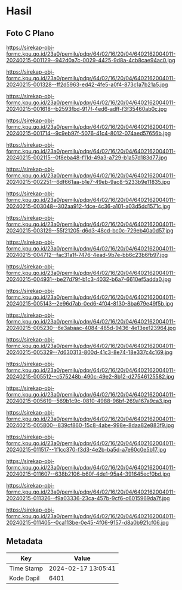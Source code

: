 # Hasil

## Foto C Plano

https://sirekap-obj-formc.kpu.go.id/23a0/pemilu/pdpr/64/02/16/20/04/6402162004011-20240215-001129--942d0a7c-0029-4425-9d8a-4cb8cae94ac0.jpg

https://sirekap-obj-formc.kpu.go.id/23a0/pemilu/pdpr/64/02/16/20/04/6402162004011-20240215-001328--ff2d5963-ed42-4fe5-a0f4-873c1a7b21a5.jpg

https://sirekap-obj-formc.kpu.go.id/23a0/pemilu/pdpr/64/02/16/20/04/6402162004011-20240215-001618--b2593fbd-917f-4ed6-adff-f3f35460ab0c.jpg

https://sirekap-obj-formc.kpu.go.id/23a0/pemilu/pdpr/64/02/16/20/04/6402162004011-20240215-001714--9c9eb97f-5076-41c4-8012-074aed57656b.jpg

https://sirekap-obj-formc.kpu.go.id/23a0/pemilu/pdpr/64/02/16/20/04/6402162004011-20240215-002115--0f8eba48-f11d-49a3-a729-b1a57d183d77.jpg

https://sirekap-obj-formc.kpu.go.id/23a0/pemilu/pdpr/64/02/16/20/04/6402162004011-20240215-002251--6df661aa-b1e7-49eb-9ac8-5233b9e11835.jpg

https://sirekap-obj-formc.kpu.go.id/23a0/pemilu/pdpr/64/02/16/20/04/6402162004011-20240215-003048--302aa912-fdce-4c36-a101-a03d5dd1571c.jpg

https://sirekap-obj-formc.kpu.go.id/23a0/pemilu/pdpr/64/02/16/20/04/6402162004011-20240215-003129--55f21205-d6d3-48cd-bc0c-729eb40a0d57.jpg

https://sirekap-obj-formc.kpu.go.id/23a0/pemilu/pdpr/64/02/16/20/04/6402162004011-20240215-004712--fac31a1f-7476-4ead-9b7e-bb6c23b6fb97.jpg

https://sirekap-obj-formc.kpu.go.id/23a0/pemilu/pdpr/64/02/16/20/04/6402162004011-20240215-004931--be27d79f-b1c3-4032-b6a7-6610ef5adda0.jpg

https://sirekap-obj-formc.kpu.go.id/23a0/pemilu/pdpr/64/02/16/20/04/6402162004011-20240215-005143--2e96d7ab-0ed6-4f04-8130-8ba679e49f5b.jpg

https://sirekap-obj-formc.kpu.go.id/23a0/pemilu/pdpr/64/02/16/20/04/6402162004011-20240215-005230--6e3abaac-4084-485d-9436-4e13ee123964.jpg

https://sirekap-obj-formc.kpu.go.id/23a0/pemilu/pdpr/64/02/16/20/04/6402162004011-20240215-005329--7d630313-800d-41c3-8e74-18e337c4c169.jpg

https://sirekap-obj-formc.kpu.go.id/23a0/pemilu/pdpr/64/02/16/20/04/6402162004011-20240215-005512--c575248b-490c-49e2-8b12-d27546125582.jpg

https://sirekap-obj-formc.kpu.go.id/23a0/pemilu/pdpr/64/02/16/20/04/6402162004011-20240215-005619--569b1c9c-0810-4988-96bf-269a167a9ca3.jpg

https://sirekap-obj-formc.kpu.go.id/23a0/pemilu/pdpr/64/02/16/20/04/6402162004011-20240215-005800--839cf860-15c8-4abe-998e-8daa82e883f9.jpg

https://sirekap-obj-formc.kpu.go.id/23a0/pemilu/pdpr/64/02/16/20/04/6402162004011-20240215-011517--1f1cc370-f3d3-4e2b-ba5d-a7e60c0e5b17.jpg

https://sirekap-obj-formc.kpu.go.id/23a0/pemilu/pdpr/64/02/16/20/04/6402162004011-20240215-011607--638b2106-b60f-4de1-95a4-391645ecf0bd.jpg

https://sirekap-obj-formc.kpu.go.id/23a0/pemilu/pdpr/64/02/16/20/04/6402162004011-20240215-011326--f9a03336-23ca-457b-9cf6-c6015969da7f.jpg

https://sirekap-obj-formc.kpu.go.id/23a0/pemilu/pdpr/64/02/16/20/04/6402162004011-20240215-011405--0ca113be-0e45-4f06-9157-d8a0b921cf06.jpg


## Metadata

| Key        | Value               |
| ---------- | ------------------- |
| Time Stamp | 2024-02-17 13:05:41 |
| Kode Dapil | 6401                |



